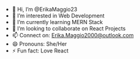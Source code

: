 - 👋 Hi, I’m @ErikaMaggio23
- 👀 I’m interested in Web Development
- 🌱 I’m currently learning MERN Stack
- 💞️ I’m looking to collaborate on React Projects
- 📫 Connect on: Erika.Maggio2000@outlook.com
- 😄 Pronouns: She/Her
- ⚡ Fun fact: Love React

<!---
ErikaMaggio23/ErikaMaggio23 is a ✨ special ✨ repository because its `README.md` (this file) appears on your GitHub profile.
You can click the Preview link to take a look at your changes.
--->
